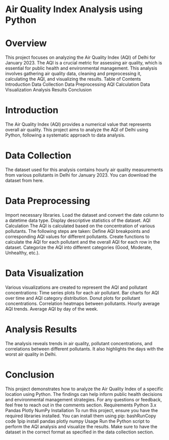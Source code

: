 # Air Quality Index Analysis using Python
# Overview
This project focuses on analyzing the Air Quality Index (AQI) of Delhi for January 2023. The AQI is a crucial metric for assessing air quality, which is essential for public health and environmental management. This analysis involves gathering air quality data, cleaning and preprocessing it, calculating the AQI, and visualizing the results.
Table of Contents
Introduction
Data Collection
Data Preprocessing
AQI Calculation
Data Visualization
Analysis Results
Conclusion
# Introduction
The Air Quality Index (AQI) provides a numerical value that represents overall air quality. This project aims to analyze the AQI of Delhi using Python, following a systematic approach to data analysis.
# Data Collection
The dataset used for this analysis contains hourly air quality measurements from various pollutants in Delhi for January 2023. You can download the dataset from here.
# Data Preprocessing
Import necessary libraries.
Load the dataset and convert the date column to a datetime data type.
Display descriptive statistics of the dataset.
AQI Calculation
The AQI is calculated based on the concentration of various pollutants. The following steps are taken:
Define AQI breakpoints and corresponding AQI values for different pollutants.
Create functions to calculate the AQI for each pollutant and the overall AQI for each row in the dataset.
Categorize the AQI into different categories (Good, Moderate, Unhealthy, etc.).
# Data Visualization
Various visualizations are created to represent the AQI and pollutant concentrations:
Time series plots for each air pollutant.
Bar charts for AQI over time and AQI category distribution.
Donut plots for pollutant concentrations.
Correlation heatmaps between pollutants.
Hourly average AQI trends.
Average AQI by day of the week.
# Analysis Results
The analysis reveals trends in air quality, pollutant concentrations, and correlations between different pollutants. It also highlights the days with the worst air quality in Delhi.
# Conclusion
This project demonstrates how to analyze the Air Quality Index of a specific location using Python. The findings can help inform public health decisions and environmental management strategies. For any questions or feedback, feel free to reach out in the comments section.
Requirements
Python 3.x
Pandas
Plotly
NumPy
Installation
To run this project, ensure you have the required libraries installed. You can install them using pip:
bashRunCopy code
1pip install pandas plotly numpy
Usage
Run the Python script to perform the AQI analysis and visualize the results. Make sure to have the dataset in the correct format as specified in the data collection section.
